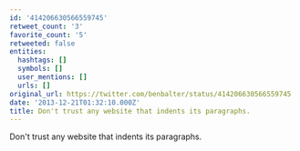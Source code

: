```yaml
---
id: '414206630566559745'
retweet_count: '3'
favorite_count: '5'
retweeted: false
entities:
  hashtags: []
  symbols: []
  user_mentions: []
  urls: []
original_url: https://twitter.com/benbalter/status/414206630566559745
date: '2013-12-21T01:32:10.000Z'
title: Don't trust any website that indents its paragraphs.
---
```


Don't trust any website that indents its paragraphs.